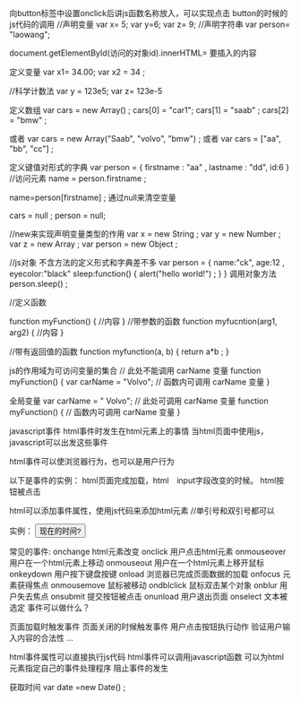 向button标签中设置onclick后讲js函数名称放入，可以实现点击
button的时候的js代码的调用
//声明变量
var x= 5; 
var y=6;
var z= 9;
//声明字符串
var person= "laowang";

document.getElementById(访问的对象id).innerHTML= 要插入的内容

定义变量
var x1= 34.00;
var x2 = 34 ;

//科学计数法
var y = 123e5;
var z= 123e-5

定义数组
var cars = new Array() ;
cars[0] = "car1";
cars[1] = "saab" ;
cars[2] = "bmw" ;

或者
var cars = new Array("Saab", "volvo", "bmw") ;
或者
var cars = ["aa", "bb", "cc"] ;

定义键值对形式的字典
var person = {
firstname : "aa" ,
lastname : "dd",
id:6
}
//访问元素
name = person.firstname ;

name=person[firstname] ;
通过null来清空变量

cars = null ;
person = null;

//new来实现声明变量类型的作用
var x = new String ;
var y = new Number ;
var z = new Array ;
var person  = new Object ;

//js对象
不含方法的定义形式和字典差不多
var person = {
name:"ck",
age:12 ,
eyecolor:"black"
sleep:function() {
    alert("hello world!") ;
}
}
调用对象方法
person.sleep() ;

//定义函数

function myFunction() {
    //内容
}
//带参数的函数
function myfucntion(arg1, arg2) {
    //内容
}

//带有返回值的函数
function myfunction(a, b) {
    return a*b ;
}

js的作用域为可访问变量的集合
// 此处不能调用 carName 变量
function myFunction() {
    var carName = "Volvo";
    // 函数内可调用 carName 变量
}

全局变量
var carName = " Volvo";
// 此处可调用 carName 变量
function myFunction() {
    // 函数内可调用 carName 变量
}

javascript事件
html事件时发生在html元素上的事情
当html页面中使用js，javascript可以出发这些事件

html事件可以使浏览器行为，也可以是用户行为

以下是事件的实例：
html页面完成加载，html　input字段改变的时候。
html按钮被点击

html可以添加事件属性，使用js代码来添加html元素
<some-HTML-element some-event='JavaScript 代码'> //单引号和双引号都可以

实例：
<button onclick= "getElementById('demo').innerHTML= Date()">现在的时间?</button>
<p id="demo"></p>

常见的事件:
onchange  html元素改变
onclick    用户点击html元素
onmouseover    用户在一个html元素上移动
onmouseout    用户在一个html元素上移开鼠标
onkeydown    用户按下键盘按键
onload      浏览器已完成页面数据的加载
onfocus  元素获得焦点
onmousemove    鼠标被移动
ondblclick    鼠标双击某个对象
onblur     用户失去焦点
onsubmit      提交按钮被点击
onunload      用户退出页面
onselect  文本被选定
事件可以做什么？

页面加载时触发事件
页面关闭的时候触发事件
用户点击按钮执行动作
验证用户输入内容的合法性
...

html事件属性可以直接执行js代码
html事件可以调用javascript函数
可以为html元素指定自己的事件处理程序
阻止事件的发生

获取时间
var date =new Date() ;

